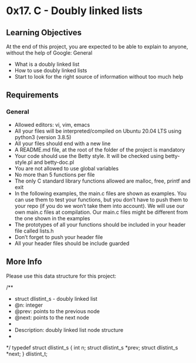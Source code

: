 # 0x17. C - Doubly linked lists

## Learning Objectives

At the end of this project, you are expected to be able to explain to anyone, without the help of Google:
General

   - What is a doubly linked list
   - How to use doubly linked lists
   - Start to look for the right source of information without too much help

## Requirements
### General

   - Allowed editors: vi, vim, emacs
   - All your files will be interpreted/compiled on Ubuntu 20.04 LTS using python3 (version 3.8.5)
   - All your files should end with a new line
   - A README.md file, at the root of the folder of the project is mandatory
   - Your code should use the Betty style. It will be checked using betty-style.pl and betty-doc.pl
   - You are not allowed to use global variables
   - No more than 5 functions per file
   - The only C standard library functions allowed are malloc, free, printf and exit
   - In the following examples, the main.c files are shown as examples. You can use them to test your functions, but you don’t have to push them to your repo (if you do we won’t take them into account). We will use our own main.c files at compilation. Our main.c files might be different from the one shown in the examples
   - The prototypes of all your functions should be included in your header file called lists.h
   - Don’t forget to push your header file
   - All your header files should be include guarded

## More Info

Please use this data structure for this project:

/**
 * struct dlistint_s - doubly linked list
 * @n: integer
 * @prev: points to the previous node
 * @next: points to the next node
 *
 * Description: doubly linked list node structure
 * 
 */
typedef struct dlistint_s
{
    int n;
    struct dlistint_s *prev;
    struct dlistint_s *next;
} dlistint_t;

